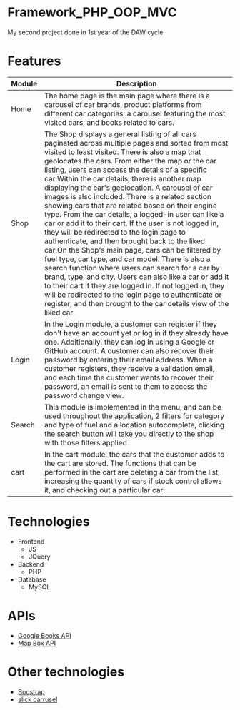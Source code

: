 # Framework_PHP_OOP_MVC
My second project done in 1st year of the DAW cycle
# Features
|Module|Description|
|-------|---------|
|Home	|The home page is the main page where there is a carousel of car brands, product platforms from different car categories, a 	     carousel featuring the most visited cars, and books related to cars.|
|Shop|The Shop displays a general listing of all cars paginated across multiple pages and sorted from most visited to least visited. There is also a map that geolocates the cars. From either the map or the car listing, users can access the details of a specific car.Within the car details, there is another map displaying the car's geolocation. A carousel of car images is also included. There is a related section showing cars that are related based on their engine type. From the car details, a logged-in user can like a car or add it to their cart. If the user is not logged in, they will be redirected to the login page to authenticate, and then brought back to the liked car.On the Shop's main page, cars can be filtered by fuel type, car type, and car model. There is also a search function where users can search for a car by brand, type, and city. Users can also like a car or add it to their cart if they are logged in. If not logged in, they will be redirected to the login page to authenticate or register, and then brought to the car details view of the liked car.|
|Login|In the Login module, a customer can register if they don't have an account yet or log in if they already have one. Additionally, they can log in using a Google or GitHub account. A customer can also recover their password by entering their email address. When a customer registers, they receive a validation email, and each time the customer wants to recover their password, an email is sent to them to access the password change view.|
|Search|This module is implemented in the menu, and can be used throughout the application, 2 filters for category and type of fuel and a location autocomplete, clicking the search button will take you directly to the shop with those filters applied|
|cart|In the cart module, the cars that the customer adds to the cart are stored. The functions that can be performed in the cart are deleting a car from the list, increasing the quantity of cars if stock control allows it, and checking out a particular car.|
# Technologies
  - Frontend
	-  JS
	-   JQuery
- Backend
	- PHP
- Database
	- MySQL
# APIs
- [Google Books API](https://developers.google.com/books?hl=es-419)
- [Map Box API](https://docs.mapbox.com/mapbox.js/api/v3.3.1/)
# Other technologies
- [Boostrap](https://getbootstrap.com/)
- [slick carrusel](https://kenwheeler.github.io/slick/)
